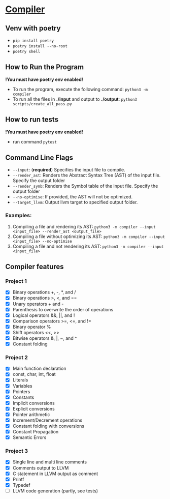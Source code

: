 # [Compiler](https://petalite-vise-993.notion.site/Compilers-Project-719f132847644adfbb4a0ae85aa41fe5?pvs=74)

## Venv with poetry

- `pip install poetry`
- `poetry install --no-root`
- `poetry shell`

## How to Run the Program
**!You must have poetry env enabled!**
- To run the program, execute the following command: `python3 -m compiler`
- To run all the files in **./input** and output to **./output**: `python3 scripts/create_all_pass.py`

## How to run tests
**!You must have poetry env enabled!**
- run command `pytest`

## Command Line Flags

- `--input`: (**required**) Specifies the input file to compile.
- `--render_ast`: Renders the Abstract Syntax Tree (AST) of the input file. Specify the output folder
- `--render_symb`: Renders the Symbol table of the input file. Specify the output folder
- `--no-optimise`: If provided, the AST will not be optimized.
- `--target_llvm`: Output llvm target to specified output folder.

### Examples:

1. Compiling a file and rendering its AST: `python3 -m compiler --input <input_file> --render_ast <output_file>`
2. Compiling a file without optimizing its AST: `python3 -m compiler --input <input_file> --no-optimise`
3. Compiling a file and not rendering its AST: `python3 -m compiler --input <input_file>`

## Compiler features

### Project 1
- [X] Binary operations +, -, *, and /
- [X] Binary operations >, <, and ==
- [X] Unary operators + and -
- [X] Parenthesis to overwrite the order of operations
- [X] Logical operators &&, ||, and !
- [X] Comparison operators >=, <=, and !=
- [X] Binary operator %
- [X] Shift operators <<, >>
- [X] Bitwise operators &, |, ~, and ^
- [X] Constant folding

### Project 2
- [X] Main function declaration
- [X] const, char, int, float
- [X] Literals
- [X] Variables
- [X] Pointers
- [X] Constants
- [X] Implicit conversions
- [X] Explicit conversions
- [X] Pointer arithmetic
- [X] Increment/Decrement operations
- [X] Constant folding with conversions
- [X] Constant Propagation
- [X] Semantic Errors

### Project 3
- [X] Single line and multi line comments
- [X] Comments output to LLVM
- [X] C statement in LLVM output as comment
- [X] Printf
- [X] Typedef
- [ ] LLVM code generation (partly, see tests)
